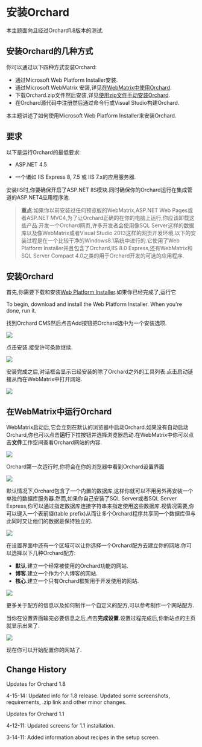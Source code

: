 # 安装Orchard

本主题面向且经过Orchard1.8版本的测试.

## 安装Orchard的几种方式

你可以通过以下四种方式安装Orchard:

* 通过Microsoft Web Platform Installer安装.
* 通过Microsoft WebMatrix 安装,详见[在WebMatrix中使用Orchard](/getting-started/working-with-orchard-in-webmatrix.md).
* 下载Orchard.zip文件然后安装,详见[使用zip文件手动安装Orchard](/getting-started/manually-installing-orchard.md).
* 在Orchard源代码中注册然后通过命令行或Visual Studio构建Orchard.

本主题讲述了如何使用Microsoft Web Platform Installer来安装Orchard.

## 要求

以下是运行Orchard的最低要求:

* ASP.NET 4.5

* 一个诸如 IIS Express 8, 7.5 或 IIS 7.x的应用服务器.

安装IIS时,你要确保开启了ASP.NET IIS模块.同时确保你的Orchard运行在集成管道的ASP.NET4应用程序池.

> **重点**:如果你以前安装过任何预览版的WebMatrix,ASP.NET Web Pages或者ASP.NET MVC4,为了让Orchard正确的在你的电脑上运行,你应该卸载这些产品.开发一个Orchard网页,许多开发者会使用像SQL Server这样的数据库以及像WebMatrix或者Visual Studio 2013这样的网页开发环境.以下的安装过程是在一个比较干净的Windows8.1系统中进行的.它使用了Web Platform Installer并且包含了Orchard,IIS 8.0 Express,还有WebMatrix和SQL Server Compact 4.0之类的用于Orchard开发的可选的应用程序.

## 安装Orchard

首先,你需要下载和安装[Web Platform Installer](https://www.microsoft.com/web/downloads/platform.aspx).如果你已经完成了,运行它

To begin, download and install the Web Platform Installer. When you're done, run it.

找到Orchard CMS然后点击Add按钮把Orchard选中为一个安装选项.

![](http://docs.orchardproject.net/en/latest/Attachments/Installing-Orchard/webpi_install.png)

点击安装.接受许可条款继续.

![](http://docs.orchardproject.net/en/latest/Attachments/Installing-Orchard/Install_acceptterms.png)

安装完成之后,对话框会显示已经安装的除了Orchard之外的工具列表.点击启动链接从而在WebMatrix中打开网站.

![](http://docs.orchardproject.net/en/latest/Attachments/Installing-Orchard/Install_success.png)

## 在WebMatrix中运行Orchard

WebMatrix启动后,它会立刻在默认的浏览器中启动Orchard.如果没有自动启动Orchard,你也可以点击**运行**下拉按钮并选择浏览器启动.在WebMatrix中你可以点击**文件**工作空间查看Orchard网站的内容.

![](http://docs.orchardproject.net/en/latest/Attachments/Installing-Orchard/launch_Orchard_WebMatrix.png)

Orchard第一次运行时,你将会在你的浏览器中看到Orchard设置界面

![](http://docs.orchardproject.net/en/latest/Upload/screenshots/get_started_dialog_1.png)

默认情况下,Orchard包含了一个内置的数据库,这样你就可以不用另外再安装一个单独的数据库服务器.然而,如果你自己安装了SQL Server或者SQL Server Express,你可以通过指定数据库连接字符串来指定使用这些数据库.视情况需要,你可以键入一个表前缀\(table prefix\)从而让多个Orchard程序共享同一个数据库但与此同时又让他们的数据是保持独立的.

![](http://docs.orchardproject.net/en/latest/Upload/screenshots_85/setup_sqlserver.png)

在设置界面中还有一个区域可以让你选择一个Orchard配方去建立你的网站.你可以选择以下几种Orchard配方:

* **默认**.建立一个经常被使用的Orchard功能的网站.
* **博客**.建立一个作为个人博客的网站.
* **核心**.建立一个只有Orchard框架用于开发使用的网站. 

![](http://docs.orchardproject.net/en/latest/Upload/screenshots/get_started_recipe.png)

更多关于配方的信息以及如何制作一个自定义的配方,可以参考制作一个网站配方.

当你在设置界面输完必要信息之后,点击**完成设置**.设置过程完成后,你新站点的主页就显示出来了.

![](http://docs.orchardproject.net/en/latest/Attachments/Installing-Orchard/first_frontend.png)

现在你可以开始配置你的网站了.



## Change History

Updates for Orchard 1.8

4-15-14: Updated info for 1.8 release. Updated some screenshots, requirements, .zip link and other minor changes.

Updates for Orchard 1.1

4-12-11: Updated screens for 1.1 installation.

3-14-11: Added information about recipes in the setup screen.


